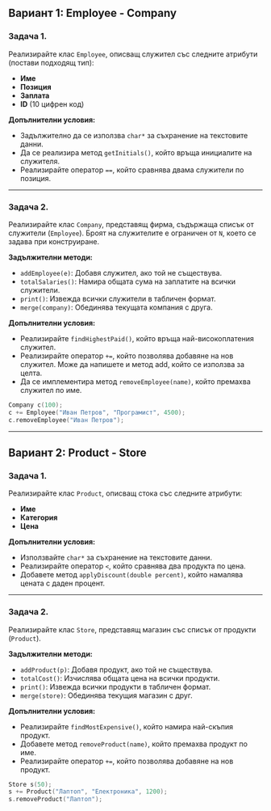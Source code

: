 ## Вариант 1: Employee - Company

### Задача 1.

Реализирайте клас `Employee`, описващ служител със следните атрибути (постави подходящ тип):

- **Име**
- **Позиция**
- **Заплата**
- **ID** (10 цифрен код)

**Допълнителни условия:**

- Задължително да се използва `char*` за съхранение на текстовите данни.
- Да се реализира метод `getInitials()`, който връща инициалите на служителя.
- Реализирайте оператор `==`, който сравнява двама служители по позиция.

---

### Задача 2.

Реализирайте клас `Company`, представящ фирма, съдържаща списък от служители (`Employee`). Броят на служителите е ограничен от `N`, което се задава при конструиране.

**Задължителни методи:**

- `addEmployee(e)`: Добавя служител, ако той не съществува.
- `totalSalaries()`: Намира общата сума на заплатите на всички служители.
- `print()`: Извежда всички служители в табличен формат.
- `merge(company)`: Обединява текущата компания с друга.

**Допълнителни условия:**

- Реализирайте `findHighestPaid()`, който връща най-високоплатения служител.
- Реализирайте оператор `+=`, който позволява добавяне на нов служител. Може да напишете и метод add, който се използва за целта.
- Да се имплементира метод `removeEmployee(name)`, който премахва служител по име.

```cpp
Company c(100);
c += Employee("Иван Петров", "Програмист", 4500);
c.removeEmployee("Иван Петров");
```

---

## Вариант 2: Product - Store

### Задача 1.

Реализирайте клас `Product`, описващ стока със следните атрибути:

- **Име**
- **Категория**
- **Цена**

**Допълнителни условия:**

- Използвайте `char*` за съхранение на текстовите данни.
- Реализирайте оператор `<`, който сравнява два продукта по цена.
- Добавете метод `applyDiscount(double percent)`, който намалява цената с даден процент.

---

### Задача 2.

Реализирайте клас `Store`, представящ магазин със списък от продукти (`Product`).

**Задължителни методи:**

- `addProduct(p)`: Добавя продукт, ако той не съществува.
- `totalCost()`: Изчислява общата цена на всички продукти.
- `print()`: Извежда всички продукти в табличен формат.
- `merge(store)`: Обединява текущия магазин с друг.

**Допълнителни условия:**

- Реализирайте `findMostExpensive()`, който намира най-скъпия продукт.
- Добавете метод `removeProduct(name)`, който премахва продукт по име.
- Реализирайте оператор `+=`, който позволява добавяне на нов продукт.

```cpp
Store s(50);
s += Product("Лаптоп", "Електроника", 1200);
s.removeProduct("Лаптоп");
```
